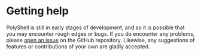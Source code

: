 # Getting help

PolyShell is still in early stages of development, and so it is possible that you may encounter rough edges or bugs. If
you do encounter any problems, please [open an issue](https://github.com/ECMWFCode4Earth/PolyShell/issues/new/choose) on
the GitHub repository. Likewise, any suggestions of
features or contributions of your own are gladly accepted.

